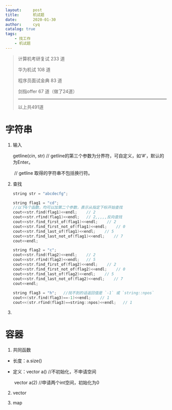 ```yaml
---
layout:     post
title:      机试题
date:       2020-01-30
author:     cyq
catalog: true
tags:
    - 找工作
    - 机试题
---
```




> 计算机考研复试 233 道
>
> 华为机试 108 道
>
> 程序员面试金典 83 道
>
> 剑指offer 67 道（做了24道）
>
> ------
>
> 以上共491道



# 字符串

1. 输入

   getline(cin, str)  // getline的第三个参数为分界符，可自定义，如‘#’，默认的为Enter。

   ​                            // getline 取得的字符串不包括换行符。

2. 查找

   ```c++
   string str = "abcdecfg";
   
   string flag1 = "cd"; 
   //以下6个函数，均可以加第二个参数，表示从指定下标开始查找
   cout<<str.find(flag1)<<endl;    // 2 
   cout<<str.rfind(flag1)<<endl;   // 2,,,,,反向查找
   cout<<str.find_first_of(flag1)<<endl;    // 2
   cout<<str.find_first_not_of(flag1)<<endl;    // 0
   cout<<str.find_last_of(flag1)<<endl;    // 5
   cout<<str.find_last_not_of(flag1)<<endl;    // 7
   cout<<endl;
   
   string flag2 = "c";
   cout<<str.find(flag2)<<endl;    // 2
   cout<<str.rfind(flag2)<<endl;   // 5
   cout<<str.find_first_of(flag2)<<endl;    // 2
   cout<<str.find_first_not_of(flag2)<<endl;    // 0
   cout<<str.find_last_of(flag2)<<endl;    // 5
   cout<<str.find_last_not_of(flag2)<<endl;    // 7
   cout<<endl;
    
   string flag3 = "h";   //找不到的话返回值是 `-1` 或 `string::npos`
   cout<<(str.find(flag3)==-1)<<endl;    // 1
   cout<<(str.rfind(flag3)==string::npos)<<endl;   // 1
   ```

3. 



# 容器

1. 共同函数

- 长度：a.size()

- 定义：vector<int> a()        //不初始化，不申请空间

  ​            vector<int> a(2)       //申请两个int空间，初始化为0

2. vector



3. map



